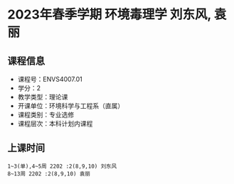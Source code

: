 # 2023年春季学期 环境毒理学 刘东风, 袁丽






## 课程信息

- 课程号：ENVS4007.01
- 学分：2
- 教学类型：理论课
- 开课单位：环境科学与工程系（直属）
- 课程类别：专业选修
- 课程层次：本科计划内课程

## 上课时间

```
1~3(单),4~5周 2202 :2(8,9,10) 刘东风
8~13周 2202 :2(8,9,10) 袁丽
```

